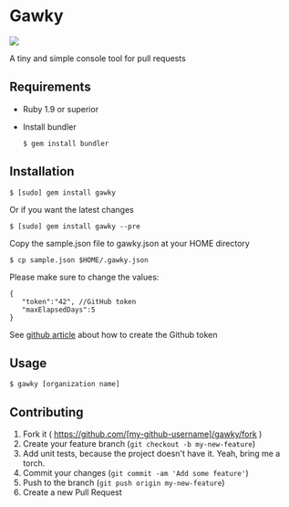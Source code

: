 # Gawky
![](http://photon.abstractj.org/gawky.jpg)

A tiny and simple console tool for pull requests

## Requirements

- Ruby 1.9 or superior
- Install bundler

    `$ gem install bundler`

## Installation

    $ [sudo] gem install gawky

Or if you want the latest changes

    $ [sudo] gem install gawky --pre

Copy the sample.json file to gawky.json at your HOME directory

    $ cp sample.json $HOME/.gawky.json

Please make sure to change the values:

    {
       "token":"42", //GitHub token
       "maxElapsedDays":5
    }

See [github article](https://help.github.com/articles/creating-an-access-token-for-command-line-use) about how to create the Github token

## Usage

    $ gawky [organization name]

## Contributing

1. Fork it ( https://github.com/[my-github-username]/gawky/fork )
2. Create your feature branch (`git checkout -b my-new-feature`)
3. Add unit tests, because the project doesn't have it. Yeah, bring me a torch.
4. Commit your changes (`git commit -am 'Add some feature'`)
5. Push to the branch (`git push origin my-new-feature`)
6. Create a new Pull Request

